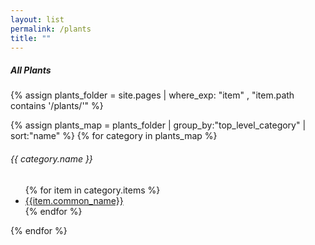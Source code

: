 ```yaml
---
layout: list                                                            
permalink: /plants
title: ""
---
```

<h5>All Plants</h5>

{% assign plants_folder = site.pages | where_exp: "item" , "item.path contains '/plants/'" %}

{% assign plants_map = plants_folder | group_by:"top_level_category" | sort:"name" %}
{% for category in plants_map %}
   <h6> {{ category.name }} </h6>
   <ul>
      {% for item in category.items %}
         <li><a href="{{ item.permalink }}" target="_blank">{{item.common_name}}</a></li>
      {% endfor %}
   </ul>
{% endfor %}
